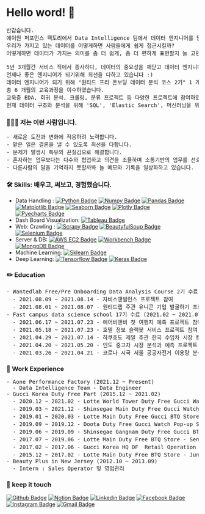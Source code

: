 # Hello word! 👋

<pre>
반갑습니다.
에이원 퍼포먼스 팩토리에서 Data Intelligence 팀에서 데이터 엔지니어를 담당하고 있는 주니어 Gilbert 입니다.
우리가 가지고 있는 데이터를 어떻게하면 사람들에게 쉽게 접근시킬까? 
어떻게하면 데이터가 가지는 의미를 좀 더 쉽게, 좀 더 편하게 표현할지 늘 고민합니다.

5년 3개월간 서비스 직에서 종사하다, 데이터의 중요성을 깨닫고 데이터 엔지니어로 직무를 전향하였습니다.
언제나 좋은 엔지니어가 되기위해 최선을 다하고 있습니다 :)
데이터 엔지니어가 되기 위해 "원티드 프리 온보딩 데이터 분석 코스 2기" 1 개월, "패스트캠퍼스 데이터사이언스 스쿨 17기" 5 개월 과정
총 6 개월의 교육과정을 이수하였습니다.
교욱중 EDA, 회귀 분석, 크롤링, 분류 프로젝트 등 다양한 프로젝트에 참여하였습니다.
현재 데이터 구조와 분석을 위해 'SQL', 'Elastic Search', 머신러닝을 위해 '핸즈온 머신러닝'을 공부하고 있습니다.
</pre>

<h3> 👨🏻‍💻 저는 이런 사람입니다.</h3>
<pre>
- 새로운 도전과 변화에 적응하려 노력합니다.
- 맡은 일은 결론을 낼 수 있도록 최선을 다합니다.
- 문제가 발생시 특유의 끈질김으로 해결합니다.
- 혼자하는 업무보다는 다수와 협업하고 의견을 조율하며 소통기반의 업무를 선호합니다. 
- 다른사람의 말을 기억하지 못할까봐 늘 메모와 기록을 일상화하고 있습니다.
</pre>

<h3> 🛠 Skills: 배우고, 써보고, 경험했습니다. </h3>

- Data Handling : [![Python Badge](http://img.shields.io/badge/-Python%20-blue?style=flat-square&fontColor&logoColor=yellow&logo=python&link=https://www.python.org/)](https://www.python.org/) [![Numpy Badge](http://img.shields.io/badge/-Numpy%20-013243?style=flat-square&&logoColor=white&logo=numpy&link=https://numpy.org/)](https://numpy.org/) [![Pandas Badge](http://img.shields.io/badge/-Pandas%20-150458?style=flat-square&logoColor=white&logo=pandas&link=https://pandas.pydata.org/)](https://pandas.pydata.org/) [![Matplotlib Badge](http://img.shields.io/badge/-Matplotlib%20-2350A9?style=flat-square&logoColor=white&logo=matplotlib&link=https://matplotlib.org/)](https://matplotlib.org/) [![Seaborn Badge](http://img.shields.io/badge/-Seaborn%20-212E50?style=flat-square&logoColor=white&logo=seaborn&link=https://seaborn.pydata.org/)](https://seaborn.pydata.org/) [![Plotly Badge](http://img.shields.io/badge/-Plotly%20-3F4F75?style=flat-square&logoColor=white&logo=plotly&link=https://plotly.com/)](https://plotly.com/) [![Pyecharts Badge](http://img.shields.io/badge/-Pyecharts%20-34E0A1?style=flat-square&logoColor=black&logo=pyecharts&link=https://pyecharts.org/)](https://pyecharts.org/)
- Dash Board Visualization: [![Tableau Badge](http://img.shields.io/badge/-Tableau%20-E97627?style=flat-square&&logoColor=white&logo=tableau&link=https://www.tableau.com/ko-kr)](https://www.tableau.com/ko-kr)
- Web: Crawling : [![Scrapy Badge](http://img.shields.io/badge/-Scrapy%20-43B02A?style=flat-square&&logoColor=white&logo=scrapy&link=https://scrapy.org/)](https://scrapy.org/)  [![BeautyfulSoup Badge](http://img.shields.io/badge/-BeautyfulSoup%20-00A4FD?style=flat-square&&logoColor=white&logo=beautyfulsoup&link=https://scrapy.org/)](https://scrapy.org/) [![Selenium Badge](http://img.shields.io/badge/-Selenium%20-43B02A?style=flat-square&&logoColor=white&logo=selenium&link=https://www.selenium.dev/)](https://www.selenium.dev/)
- Server & DB: [![AWS EC2 Badge](http://img.shields.io/badge/-AWS_EC2%20-232F3E?style=flat-square&&logoColor=orange&logo=amazon&link=https://aws.amazon.com/ko/)](https://aws.amazon.com/ko/) [![Workbench Badge](http://img.shields.io/badge/-Workbench%20-4479A1?style=flat-square&&logoColor=white&logo=mysql&link=https://www.mysql.com/products/workbench/)](https://www.mysql.com/products/workbench/) [![MongoDB Badge](http://img.shields.io/badge/-MongoDB%20-47A248?style=flat-square&&logoColor=white&logo=mongodb&link=https://www.mongodb.com/)](https://www.mongodb.com/)
- Machine Learning: [![Sklearn Badge](http://img.shields.io/badge/-Sklearn%20-F7931E?style=flat-square&logoColor=black&logo=scikit-learn&link=https://scikit-learn.org/stable/)](https://scikit-learn.org/stable/)
- Deep Learning: [![Tensorflow Badge](http://img.shields.io/badge/-Tensorflow%20-FF6F00?style=flat-square&logoColor=white&logo=tensorflow&link=https://www.tensorflow.org/?hl=ko)](https://www.tensorflow.org/?hl=ko) [![Keras Badge](http://img.shields.io/badge/-Keras%20-D00000?style=flat-square&logoColor=white&logo=keras&link=https://keras.io/)](https://keras.io/)


<h3> ✏️ Education </h3>
<pre>
- Wantedlab Free/Pre Onboarding Data Analysis Course 2기 수료 (2021.07 ~ 2021.08)
  - 2021.08.09 ~ 2021.08.14 - 자비스앤빌런스 프로젝트 참여
  - 2021.08.01 ~ 2021.08.07 - 원티드랩 주관 유니콘 기업 발굴하기 프로젝트 참여
- Fast campus data science school 17기 수료 (2021.02 ~ 2021.07)
  - 2021.06.17 ~ 2021.07.23 - 에어비앤비 첫 여행지 예측 프로젝트 참여 
  - 2021.05.18 ~ 2021.07.23 - 호텔 정보 슬랙봇 서비스 프로젝트 참여 
  - 2021.04.29 ~ 2021.07.14 - 하쿠호도 제일 주관 한국 수입차 시장 트렌드 분석, TV 광고 제안 서비스 프로젝트 참여
  - 2021.04.20 ~ 2021.05.20 - 인도 중고차 시장 분석과 예측 프로젝트 참여 
  - 2021.03.26 ~ 2021.04.21 - 코로나 시국 서울 공공자전거 이용량 분석 프로젝트 참여
</pre>

<h3> 👔 Work Experience </h3>
<pre>
- Aone Performance Factory (2021.12 ~ Present)
  - Data Intelligence Team - Data Engineer
- Gucci Korea Duty Free Part (2015.12 ~ 2021.02)
  - 2020.12 ~ 2021.02 - Lotte World Tower Duty Free Gucci Watch - Senior Sales Association : 매장 및 매출 관리
  - 2019.03 ~ 2021.12 - Shinsegae Main Duty Free Gucci Watch - Senior Sales Association : 매장 및 매출관리 
  - 2019.01 ~ 2020.03 - Lotte Main Duty Free Gucci BTQ Store - Senior Sales Association : 매출 및 내국인 클래임 담당
  - 2019.09 ~ 2019.12 - Doota Duty Free Gucci Watch Pop-up Store - Senior Sales Association : 매장 및 매출관리
  - 2019.06 ~ 2019.09 - Shinsegae Gangnam Duty Free Gucci BTQ Store - Senior Sales Association : Back Office 담당
  - 2017.07 ~ 2019.06 - Lotte Main Duty Free BTQ Store - Senior Sales Association : Back Office 관리 및 클래임 담당
  - 2017.02 ~ 2017.06 - Gucci Korea HQ DF  Retail Operation Team - Junior Sales Association : DF Store 영업관리
  - 2015.12 ~ 2017.02 - Lotte Main Duty Free BTQ Store - Junior Sales Association : 매장&개인 매출관리
- Beauty Plus in New Jersey (2012.10 ~ 2013.09) 
  - Intern : Sales Operator 및 영업관리    
</pre>

<h3> 🤝 keep it touch </h3>

[![Github Badge](http://img.shields.io/badge/-Github%20-black?style=flat-square&logo=github&link=https://github.com/Ki-Sung)](https://github.com/Ki-Sung) [![Notion Badge](https://img.shields.io/badge/-Notion-white?style=flat-square&logo=notion&fontColor&logoColor=black&link=https://www.notion.so/Gilbert-Kim-Ki-sung-3189736ac5cb4935847b60bc6c4635b9)](https://www.notion.so/Gilbert-Kim-Ki-sung-3189736ac5cb4935847b60bc6c4635b9) [![Linkedin Badge](https://img.shields.io/badge/linkedin-0A66C2?style=flat-square&logo=linkedin&logoColor=white&link=https://www.linkedin.com/in/kisung-kim-b65211218/)](https://www.linkedin.com/in/kisung-kim-b65211218/) [![Facebook Badge](https://img.shields.io/badge/facebook-1877f2?style=flat-square&logo=facebook&logoColor=white&link=https://www.facebook.com/kisung.kim.142/)](https://www.facebook.com/kisung.kim.142/) [![Instagram Badge](https://img.shields.io/badge/instagram-e45f5a?style=flat-square&logo=instagram&logoColor=white&link=https://www.instagram.com/kcs4912/)](https://www.instagram.com/kcs4912/) [![Gmail Badge](https://img.shields.io/badge/Gmail-d14836?style=flat-square&logo=Gmail&logoColor=white&link=mailto:kcs4912@gmail.com)](mailto:kcs4912@gmail.com)
